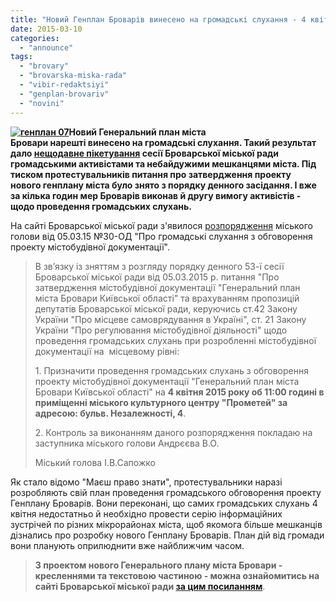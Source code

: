 ```yaml
---
title: "Новий Генплан Броварів винесено на громадські слухання - 4 квітня в \"Прометеї\""
date: 2015-03-10
categories: 
  - "announce"
tags: 
  - "brovary"
  - "brovarska-miska-rada"
  - "vibir-redaktsiyi"
  - "genplan-brovariv"
  - "novini"
---
```


**[![генплан 07](https://mpz.brovary.org/wp-content/uploads/2015/03/genplan-07.jpg)](https://mpz.brovary.org/wp-content/uploads/2015/03/genplan-07.jpg)Новий Генеральний план міста Бровари нарешті винесено на громадські слухання. Такий результат дало [нещодавне пікетування](https://mpz.brovary.org/genplan-dlya-brovarchan-gromada-mista-zmusila-sapozhka-znyati-punkt-z-sesiyi-ta-provesti-sluhannya/) сесії Броварської міської ради громадськими активістами та небайдужими мешканцями міста. Під тиском протестувальників питання про затвердження проекту нового генплану міста було знято з порядку денного засідання. І вже за кілька годин мер Броварів виконав й другу вимогу активістів - щодо проведення громадських слухань.**

На сайті Броварської міської ради з'явилося [розпорядження](http://brovary.kiev.ua/rozporyadzhennya-m%D1%96skogo-golovi-v%D1%96d-05032015-%E2%84%9630-od-pro-gromadsk%D1%96-slukhannya-z-obgovorennya-proektu) міського голови від 05.03.15 №30-ОД "Про громадські слухання з обговорення проекту містобудівної документації".

> В зв’язку із зняттям з розгляду порядку денного 53-ї сесії Броварської міської ради від 05.03.2015 р. питання "Про затвердження містобудівної документації "Генеральний план міста Бровари Київської області" та врахуванням пропозицій депутатів Броварської міської ради, керуючись ст.42 Закону України "Про місцеве самоврядування в Україні", ст. 21 Закону України "Про регулювання містобудівної діяльності" щодо проведення громадських слухань при розробленні містобудівної документації на  місцевому рівні:
> 
> 1\. Призначити проведення громадських слухань з обговорення проекту містобудівної документації "Генеральний план міста Бровари Київської області" на **4 квітня 2015 року об 11:00 годині в приміщенні міського культурного центру "Прометей" за адресою: бульв. Незалежності, 4**.
> 
> 2\. Контроль за виконанням даного розпорядження покладаю на заступника міського голови Андрєєва В.О.
> 
> Міський голова І.В.Сапожко

Як стало відомо "Маєш право знати", протестувальники наразі розробляють свій план проведення громадського обговорення проекту Генплану Броварів. Вони переконані, що самих громадських слухань 4 квітня недостатньо й необхідно провести серію інформаційних зустрічей по різних мікрорайонах міста, щоб якомога більше мешканців дізнались про розробку нового Генплану Броварів. План дій від громади вони планують оприлюднити вже найближчим часом.

> **З проектом нового Генерального плану міста Бровари - кресленнями та текстовою частиною - можна ознайомитись на сайті Броварської міської ради [**з**а цим посиланням](http://brovary.kiev.ua/shanovn%D1%96-brovarchani-oprilyudnennya-m%D1%96stobud%D1%96vno%D1%97-dokumentats%D1%96%D1%97-generalnii-plan-m%D1%96sta-brovari-ki%D1%97vsk)**.

